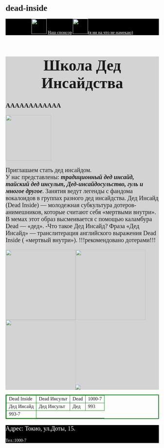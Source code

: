 # dead-inside
<html>
<title>Shkola chego-to tam</title>
<body style="font-family:cursive;">
    <header style="background-color:black">
        <img src="https://i.pinimg.com/originals/c0/30/58/c03058294e027ad90e972e47a8f33139.jpg" height="50px"/>
        <a href="http://top.waifu.anime.tilda.ws/" style="color:white">Наш спонсор</a>
        <img src="https://www.allblue-world.de/media/image/e1/61/4a/x_tapr451180100_e.jpg" height="50px"><a href="https://fast-anime.ru/shop/index.php?p=detail.php&g=2&Id=9689" style="color:white">(я ни на что не намекаю)</a>
    </header>
    <main style="background-color:lightgray">
        <h1 style="font-size:50px;background-color:lightgray; text-align:center">Школа Дед Инсайдства<br/>
        <h2> AAAAAAAAAAAA</h2>
        <img src="https://phonoteka.org/uploads/posts/2021-05/1622218867_17-phonoteka_org-p-vokaloidi-ofitsialnie-arti-krasivo-23.jpg" height="150"/></h1>
        <p style="font-size:20px">Приглашаем стать дед инсайдом. <br/>У нас представлены: <b><i>традиционный дед инсайд, тайский дед инсульт, Дед-инсайдосульство, гуль и многое другое</i></b>. Занятия ведут легенды с фандома вокалоидов в группах разного дед инсайдства.
Дед Инсайд (Dead Inside) — молодежная субкультура дотеров-анимешников, которые считают себя «мертвыми внутри». В мемах этот образ высмеивается с помощью каламбура Dead — «дед». -Что такое Дед Инсайд? Фраза «Дед Инсайд» — транслитерация английского выражения Dead Inside ( «мертвый внутри»).
!!!рекомендовано дотерами!!!</p>
        <img src="https://steamuserimages-a.akamaihd.net/ugc/1761442750405899536/31751250F5F529FF67C14AB1356761C500489840/?imw=512&amp;&amp;ima=fit&amp;impolicy=Letterbox&amp;imcolor=%23000000&amp;letterbox=false" height="230px";/><img src="https://pbs.twimg.com/media/E6BlCO5XEAMB6ia.jpg:large" height="230px";/><img src="https://pbs.twimg.com/media/EUxbDR0XgAU06aZ.jpg" height="230px";/><img src="https://steamuserimages-a.akamaihd.net/ugc/753719447936925683/D2AA9F6C0E92106D47D7DF65EC2D80170D01DE54/?imw=512&amp;imh=512&amp;ima=fit&amp;impolicy=Letterbox&amp;imcolor=%23000000&amp;letterbox=true">
    </main>
    <table style="border:2px solid green">
    <tr>
    <td style="border:1px solid green">Dead Inside</td>
    <td style="border:1px solid green">Dead Инсульт</td>
    <td style="border:1px solid green">Dead</td>
    <td style="border:1px solid green">1000-7</td>
    </tr>
    <tr>
    <td style="border:1px solid green">Дед Инсайд</td>
    <td style="border:1px solid green">Дед Инсульт</td>
    <td style="border:1px solid green">Дед</td>
    <td style="border:1px solid green">993</td>
    </tr>
    <tr>
    <td style="border:1px solid green">993-7</td>
    </tr>
    </table>
    <footer style="background-color:black;color:white;">
        <p style="font-size:20px"> Адрес: Токио, ул.Доты, 15.</p>
        <p>Тел.:1000-7</p>
    </footer>
</body>
</html>
